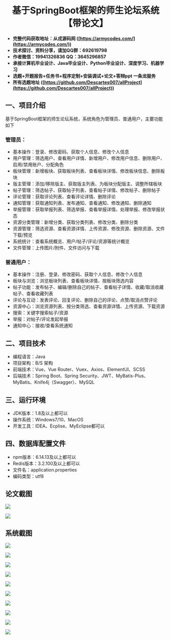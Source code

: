 <h1 align="center">基于SpringBoot框架的师生论坛系统【带论文】</h1></p>

- <b>完整代码获取地址：从戎源码网 ([https://armycodes.com/](https://armycodes.com/))</b>
- <b>技术探讨、资料分享，请加QQ群：692619798</b>
- <b>作者微信：19941326836  QQ：3645296857</b>
- <b>承接计算机毕业设计、Java毕业设计、Python毕业设计、深度学习、机器学习</b>
- <b>选题+开题报告+任务书+程序定制+安装调试+论文+答辩ppt 一条龙服务</b>
- <b>所有选题地址 ([https://github.com/Descartes007/allProject](https://github.com/Descartes007/allProject)) </b>

## 一、项目介绍

基于SpringBoot框架的师生论坛系统，系统角色为管理员、普通用户，主要功能如下
### 管理员：
- 基本操作：登录、修改密码、获取个人信息、修改个人信息
- 用户管理：筛选用户、查看用户详情、新增用户、修改用户信息、删除用户、启用/禁用账户、分配角色
- 板块管理：新增板块、获取板块列表、查看板块详情、修改板块信息、删除板块
- 版主管理：添加/移除版主、获取版主列表、为板块分配版主、调整所辖板块
- 帖子管理：筛选帖子、获取帖子列表、查看帖子详情、修改帖子、删除帖子
- 评论管理：获取评论列表、查看评论详情、删除评论
- 通知管理：获取通知列表、发布通知、查看通知、修改通知、删除通知
- 举报管理：获取举报列表、筛选举报、查看举报详情、处理举报、修改举报状态
- 资源分类管理：新增分类、获取分类列表、修改分类、删除分类
- 资源管理：筛选资源、查看资源详情、上传资源、修改资源、删除资源、文件下载/预览
- 系统统计：查看系统概览、用户/帖子/评论/资源等统计概览
- 文件管理：上传图片/附件、文件访问与下载
### 普通用户：
- 基本操作：注册、登录、修改密码、获取个人信息、修改个人信息
- 板块与浏览：浏览板块列表、查看板块详情、按板块筛选内容
- 帖子功能：发布帖子、编辑/删除自己的帖子、查看帖子详情、收藏/取消收藏帖子、查看收藏列表
- 评论与互动：发表评论、回复评论、删除自己的评论、点赞/取消点赞评论
- 资源中心：浏览资源列表、按分类筛选、查看资源详情、上传资源、下载资源
- 搜索：关键字搜索帖子/资源
- 举报：对帖子/评论发起举报
- 通知中心：接收/查看系统通知

## 二、项目技术

- 编程语言：Java
- 项目架构：B/S 架构
- 前端技术：Vue、Vue Router、Vuex、Axios、ElementUI、SCSS
- 后端技术：Spring Boot、Spring Security、JWT、MyBatis-Plus、MyBatis、Knife4j（Swagger）、MySQL


## 三、运行环境

- JDK版本：1.8及以上都可以
- 操作系统：Windows7/10、MacOS
- 开发工具：IDEA、Ecplise、MyEclipse都可以

## 四、数据库配置文件

- npm版本：6.14.13及以上都可以
- Redis版本：3.2.100及以上都可以
- 文件名：application.properties
- 编码类型：utf8

## 论文截图

![](screenshot/1.png)

![](screenshot/2.png)

## 系统截图

![](screenshot/3.png)

![](screenshot/4.png)

![](screenshot/5.png)

![](screenshot/6.png)

![](screenshot/7.png)

![](screenshot/8.png)

![](screenshot/9.png)

![](screenshot/10.png)

![](screenshot/11.png)

![](screenshot/12.png)
